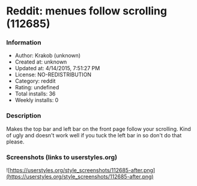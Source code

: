 # Reddit: menues follow scrolling (112685)

### Information
- Author: Krakob (unknown)
- Created at: unknown
- Updated at: 4/14/2015, 7:51:27 PM
- License: NO-REDISTRIBUTION
- Category: reddit
- Rating: undefined
- Total installs: 36
- Weekly installs: 0


### Description
Makes the top bar and left bar on the front page follow your scrolling. Kind of ugly and doesn't work well if you tuck the left bar in so don't do that please.


### Screenshots (links to userstyles.org)
![https://userstyles.org/style_screenshots/112685-after.png](https://userstyles.org/style_screenshots/112685-after.png)


